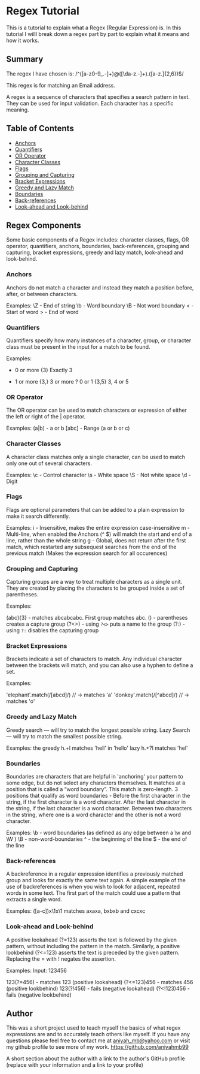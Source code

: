 # Regex Tutorial

This is a tutorial to explain what a Regex (Regular Expression) is. In this tutorial I willl break down a regex part by part to explain what it means and how it works.

## Summary

The regex I have chosen is:
/^([a-z0-9_\.-]+)@([\da-z\.-]+)\.([a-z\.]{2,6})$/

This regex is for matching an Email address.

A regex is a sequence of characters that specifies a search pattern in text. They can be used for input validation. Each character has a specific meaning.

## Table of Contents

- [Anchors](#anchors)
- [Quantifiers](#quantifiers)
- [OR Operator](#or-operator)
- [Character Classes](#character-classes)
- [Flags](#flags)
- [Grouping and Capturing](#grouping-and-capturing)
- [Bracket Expressions](#bracket-expressions)
- [Greedy and Lazy Match](#greedy-and-lazy-match)
- [Boundaries](#boundaries)
- [Back-references](#back-references)
- [Look-ahead and Look-behind](#look-ahead-and-look-behind)

## Regex Components

Some basic components of a Regex includes: character classes, flags, OR operator, quantifiers, anchors, boundaries, back-references, grouping and capturing, bracket expressions, greedy and lazy match, look-ahead and look-behind.

### Anchors

Anchors do not match a character and instead they match a position before, after, or between characters.

Examples:
\Z - End of string
\b - Word boundary
\B - Not word boundary
\< - Start of word
\> - End of word

### Quantifiers

Quantifiers specify how many instances of a character, group, or character class must be present in the input for a match to be found.

Examples:

- 0 or more {3} Exactly 3

* 1 or more {3,} 3 or more
  ? 0 or 1 {3,5} 3, 4 or 5

### OR Operator

The OR operator can be used to match characters or expression of either the left or right of the | operator.

Examples:
(a|b) - a or b
[abc] - Range (a or b or c)

### Character Classes

A character class matches only a single character, can be used to match only one out of several characters.

Examples:
\c - Control character
\s - White space
\S - Not white space
\d - Digit

### Flags

Flags are optional parameters that can be added to a plain expression to make it search differently.

Examples:
i - Insensitive, makes the entire expression case-insensitive
m - Multi-line, when enabled the Anchors (^ $) will match the start and end of a line, rather than the whole string
g - Global, does not return after the first match, which restarted any subsequest searches from the end of the previous match (Makes the expression search for all occurences)

### Grouping and Capturing

Capturing groups are a way to treat multiple characters as a single unit. They are created by placing the characters to be grouped inside a set of parentheses.

Examples:

(abc){3} - matches abcabcabc. First group matches abc.
() - parentheses creates a capture group
(?<>) - using `?<>` puts a name to the group
(?:) - using `?:` disables the capturing group

### Bracket Expressions

Brackets indicate a set of characters to match. Any individual character between the brackets will match, and you can also use a hyphen to define a set.

Examples:

'elephant'.match(/[abcd]/) // -> matches 'a'
'donkey'.match(/[^abcd]/) // -> matches 'o'

### Greedy and Lazy Match

Greedy search — will try to match the longest possible string.
Lazy Search — will try to match the smallest possible string.

Examples:
the greedy h.+l matches 'hell' in 'hello'
lazy h.+?l matches 'hel'

### Boundaries

Boundaries are characters that are helpful in 'anchoring' your pattern to some edge, but do not select any characters themselves. It matches at a position that is called a “word boundary”. This match is zero-length. 3 positions that qualify as word boundaries - Before the first character in the string, if the first character is a word character.
After the last character in the string, if the last character is a word character.
Between two characters in the string, where one is a word character and the other is not a word character.

Examples:
\b - word boundaries (as defined as any edge between a \w and \W )
\B - non-word-boundaries
^ - the beginning of the line
$ - the end of the line

### Back-references

A backreference in a regular expression identifies a previously matched group and looks for exactly the same text again. A simple example of the use of backreferences is when you wish to look for adjacent, repeated words in some text. The first part of the match could use a pattern that extracts a single word.

Examples:
([a-c])x\1x\1 matches axaxa, bxbxb and cxcxc

### Look-ahead and Look-behind

A positive lookahead (?=123) asserts the text is followed by the given pattern, without including the pattern in the match. Similarly, a positive lookbehind (?<=123) asserts the text is preceded by the given pattern. Replacing the = with ! negates the assertion.

Examples:
Input: 123456

123(?=456) - matches 123 (positive lookahead)
(?<=123)456 - matches 456 (positive lookbehind)
123(?!456) - fails (negative lookahead)
(?<!123)456 - fails (negative lookbehind)

## Author

This was a short project used to teach myself the basics of what regex expressions are and to accurately teach others like myself. If you have any questions please feel free to contact me at aniyah_mb@yahoo.com or visit my github profile to see more of my work. https://github.com/aniyahmb99

A short section about the author with a link to the author's GitHub profile (replace with your information and a link to your profile)
